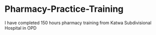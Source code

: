 # Pharmacy-Practice-Training
I have completed 150 hours  pharmacy training from  Katwa Subdivisional Hospital in OPD 
